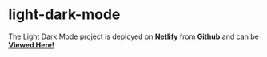 # light-dark-mode

The Light Dark Mode project is deployed on [**Netlify**](https://www.netlify.com/) from **Github** and can be [__Viewed Here!__](https://kind-lalande-6237f5.netlify.app/
)

